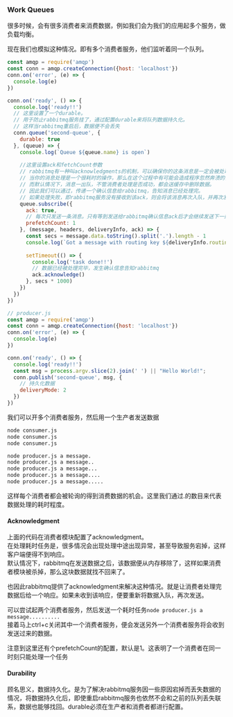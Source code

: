 ### Work Queues
很多时候，会有很多消费者来消费数据，例如我们会为我们的应用起多个服务，做负载均衡。

现在我们也模拟这种情况。即有多个消费者服务，他们监听着同一个队列。
```javascript
const amqp = require('amqp')
const conn = amqp.createConnection({host: 'localhost'})
conn.on('error', (e) => {
  console.log(e)
})

conn.on('ready', () => {
  console.log('ready!!')
  // 这里设置了一个durable。
  // 用于防止rabbitmq服务挂了，通过配置durable来将队列数据持久化。
  // 这样当rabbitmq重启后，数据便不会丢失
  conn.queue('second-queue', {
    durable: true
  }, (queue) => {
    console.log(`Queue ${queue.name} is open`)
    
    //这里设置ack和fetchCount参数
    // rabbitmq有一种叫acknowledgments的机制，可以确保你的这条消息是一定会被处理
    // 当你的消息处理是一个很耗时的操作，那么在这个过程中有可能会造成程序忽然奔溃的情况。
    // 而默认情况下，消息一出队，不管消费者处理是否成功，都会送缓存中删除数据。
    // 因此我们可以通过，传递一个确认信息给rabbitmq，告知消息已经处理完。
    // 如果处理失败，即rabbitmq服务没有接收到该ack，则会将该消息再次入队，并再次发送。
    queue.subscribe({
      ack: true,
      // 每次只发送一条消息。只有等到发送给rabbitmq确认信息ack后才会继续发送下一条数据
      prefetchCount: 1
    }, (message, headers, deliveryInfo, ack) => {
      const secs = message.data.toString().split('.').length - 1
      console.log(`Got a message with routing key ${deliveryInfo.routingKey}, message is: ${message.data.toString()}`)
      
      setTimeout(() => {
        console.log('task done!!')
        // 数据已经被处理完毕，发生确认信息告知rabbitmq
        ack.acknowledge()
      }, secs * 1000)      
    })
  })
})

// producer.js
const amqp = require('amqp')
const conn = amqp.createConnection({host: 'localhost'})
conn.on('error', (e) => {
  console.log(e)
})

conn.on('ready', () => {
  console.log('ready!!')
  const msg = process.argv.slice(2).join(' ') || "Hello World!";
  conn.publish('second-queue', msg, {
    // 持久化数据
    deliveryMode: 2
  })
})
```
我们可以开多个消费者服务，然后用一个生产者发送数据
```bash
node consumer.js
node consumer.js
node consumer.js

node producer.js a message.
node producer.js a message..
node producer.js a message...
node producer.js a message....
node producer.js a message.....
```
这样每个消费者都会被轮询的得到消费数据的机会。这里我们通过.的数目来代表数据处理的耗时程度。

#### Acknowledgment
上面的代码在消费者模块配置了acknowledgment。  
在处理耗时任务是，很多情况会出现处理中途出现异常，甚至导致服务宕掉，这样客户端便得不到响应。  
默认情况下，rabbitmq在发送数据之后，该数据便从内存移除了，这样如果消费者模块被杀掉，那么这块数据就找不回来了。

也因此rabbitmq提供了acknowledgment来解决这种情况。就是让消费者处理完数据后给一个响应。如果未收到该响应，便要重新将数据入队，再次发送。

可以尝试起两个消费者服务，然后发送一个耗时任务`node producer.js a message..........`  
接着马上ctrl+c关闭其中一个消费者服务，便会发送另外一个消费者服务将会收到发送过来的数据。

注意到这里还有个prefetchCount的配置，默认是1。这表明了一个消费者在同一时刻只能处理一个任务

#### Durability
顾名思义，数据持久化。是为了解决rabbitmq服务因一些原因宕掉而丢失数据的情况，将数据持久化后，即使重启rabbitmq服务也依然不会和之前的队列丢失联系，数据也能够找回。durable必须在生产者和消费者都进行配置。